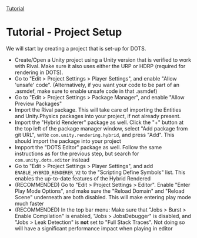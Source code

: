 
[Tutorial](../tutorial.md)

# Tutorial - Project Setup

We will start by creating a project that is set-up for DOTS.

- Create/Open a Unity project using a Unity version that is verified to work with Rival. Make sure it also uses either the URP or HDRP (required for rendering in DOTS). 
- Go to "Edit > Project Settings > Player Settings", and enable "Allow 'unsafe' code". (Alternatively, if you want your code to be part of an .asmdef, make sure to enable unsafe code in that .asmdef)
- Go to "Edit > Project Settings > Package Manager", and enable "Allow Preview Packages"
- Import the Rival package. This will take care of importing the Entities and Unity.Physics packages into your project, if not already present.
- Import the "Hybrid Renderer" package as well. Click the "+" button at the top left of the package manager window, select "Add package from git URL", write `com.unity.rendering.hybrid`, and press "Add". This should import the package into your project
- Impport the "DOTS Editor" package as well. Follow the same instructions as for the previous step, but search for `com.unity.dots.editor` instead
- Go to "Edit > Project Settings > Player Settings", and add `ENABLE_HYBRID_RENDERER_V2` to the "Scripting Define Symbols" list. This enables the up-to-date features of the Hybrid Rendered
- (RECOMMENDED) Go to "Edit > Project Settings > Editor". Enable "Enter Play Mode Options", and make sure the "Reload Domain" and "Reload Scene" underneath are both disabled. This will make entering play mode much faster
- (RECOMMENDED) In the top bar menu: Make sure that "Jobs > Burst > Enable Compilation" is enabled, "Jobs > JobsDebugger" is disabled, and "Jobs > Leak Detection" is **not** set to "Full Stack Traces". Not doing so will have a significant performance impact when playing in editor